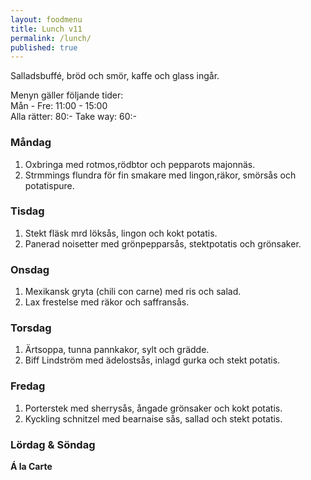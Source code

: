 ```yaml
---
layout: foodmenu
title: Lunch v11
permalink: /lunch/
published: true
---
```

Salladsbuffé, bröd och smör, kaffe och glass ingår.

Menyn gäller följande tider:  
Mån - Fre: 11:00 - 15:00  
Alla rätter: 80:- Take way: 60:-

### Måndag

1. Oxbringa med rotmos,rödbtor och pepparots majonnäs.
2. Strmmings flundra för fin smakare med lingon,räkor, smörsås och potatispure.

### Tisdag

1. Stekt fläsk mrd löksås, lingon och kokt potatis.
2. Panerad noisetter med grönpepparsås, stektpotatis och grönsaker.

### Onsdag

1. Mexikansk gryta (chili con carne) med ris och salad.
2. Lax frestelse med räkor och saffransås.

### Torsdag

1. Ärtsoppa, tunna pannkakor, sylt och grädde.
2. Biff Lindström med ädelostsås, inlagd gurka och stekt potatis.

### Fredag

1. Porterstek med sherrysås, ångade grönsaker och kokt potatis.
2. Kyckling schnitzel med bearnaise sås, sallad och stekt potatis.


### Lördag & Söndag

**Á la Carte**
